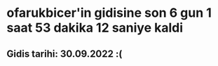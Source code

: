# ofarukbicer'in gidisine son 6 gun 1 saat 53 dakika 12 saniye kaldi

## Gidis tarihi: 30.09.2022 :(